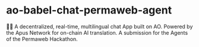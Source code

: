 # ao-babel-chat-permaweb-agent
🤖💬 A decentralized, real-time, multilingual chat App built on AO. Powered by the Apus Network for on-chain AI translation. A submission for the Agents of the Permaweb Hackathon.
